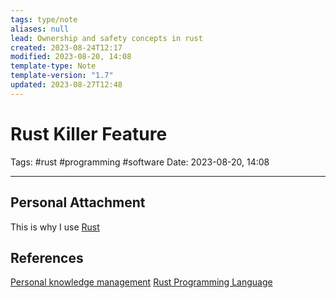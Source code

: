 ```yaml
---
tags: type/note
aliases: null
lead: Ownership and safety concepts in rust
created: 2023-08-24T12:17
modified: 2023-08-20, 14:08
template-type: Note
template-version: "1.7"
updated: 2023-08-27T12:48
---
```


# Rust Killer Feature

Tags: #rust #programming #software 
Date: 2023-08-20, 14:08

---



## Personal Attachment

This is why I use [Rust](Rust.md)

## References

[Personal knowledge management](Personal%20knowledge%20management.md)
[Rust Programming Language](https://www.rust-lang.org/)

